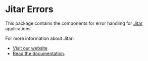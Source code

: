 
# Jitar Errors

This package contains the components for error handling for [Jitar](https://jitar.dev) applications.

For more information about Jitar:

* [Visit our website](https://jitar.dev)
* [Read the documentation](https://docs.jitar.dev).
